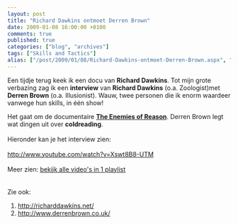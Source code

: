 ```yaml
---
layout: post
title: "Richard Dawkins ontmoet Derren Brown"
date: 2009-01-08 16:00:00 +0100
comments: true
published: true
categories: ["blog", "archives"]
tags: ["Skills and Tactics"]
alias: ["/post/2009/01/08/Richard-Dawkins-ontmoet-Derren-Brown.aspx", "/post/2009/01/08/richard-dawkins-ontmoet-derren-brown.aspx"]
---
```

Een tijdje terug keek ik een docu van <strong>Richard Dawkins</strong>. Tot mijn grote verbazing zag ik een <strong>interview</strong> van <strong>Richard Dawkins</strong> (o.a. Zoologist)met <strong>Derren Brown</strong> (o.a. Illusionist).&nbsp;Wauw, twee personen die ik enorm waardeer vanwege hun skills,&nbsp;in &eacute;&eacute;n show!
<!-- more -->

Het gaat om de documentaire <strong><a rel="nofollow" href="http://richarddawkins.net/articleComments,3414,Richard-Dawkins-interviews-Derren-Brown,RichardDawkinsnet-Richard-Dawkins-Derren-Brown,page3" target="_blank">The Enemies of Reason</a></strong>. Derren Brown legt wat dingen uit over <strong>coldreading</strong>.<br />
<br />
Hieronder kan je het interview zien:<br />
<br />
http://www.youtube.com/watch?v=Xswt8B8-UTM <br />
<br />
Meer zien: <a rel="nofollow" href="http://www.youtube.com/view_play_list?p=55A986E56B106611">bekijk alle video&#39;s in 1 playlist</a><br />
<br />
<br />
Zie ook: 
</p>
<ol>
	<li>
	<div>
	<a href="http://richarddawkins.net/">http://richarddawkins.net/</a> 
	</div>
	</li>
	<li>
	<div>
	<a href="http://www.derrenbrown.co.uk/">http://www.derrenbrown.co.uk/</a> 
	</div>
	</li>
</ol>
